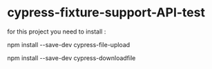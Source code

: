 # cypress-fixture-support-API-test

for this project you need to install :

npm install --save-dev cypress-file-upload

npm install --save-dev cypress-downloadfile
